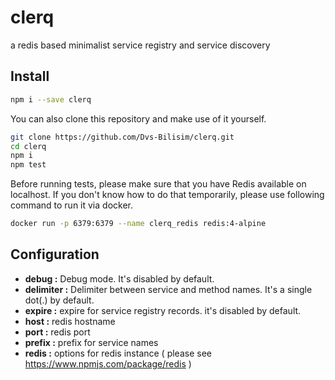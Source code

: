 # clerq

a redis based minimalist service registry and service discovery

## Install

```bash
npm i --save clerq
```

You can also clone this repository and make use of it yourself.

```bash
git clone https://github.com/Dvs-Bilisim/clerq.git
cd clerq
npm i
npm test
```

Before running tests, please make sure that you have Redis available on localhost.
If you don't know how to do that temporarily, please use following command to run it via docker.

```bash
docker run -p 6379:6379 --name clerq_redis redis:4-alpine
```

## Configuration

- **debug       :** Debug mode. It's disabled by default.
- **delimiter   :** Delimiter between service and method names. It's a single dot(.) by default.
- **expire      :** expire for service registry records. it's disabled by default.
- **host        :** redis hostname
- **port        :** redis port
- **prefix      :** prefix for service names
- **redis       :** options for redis instance ( please see <https://www.npmjs.com/package/redis> )
